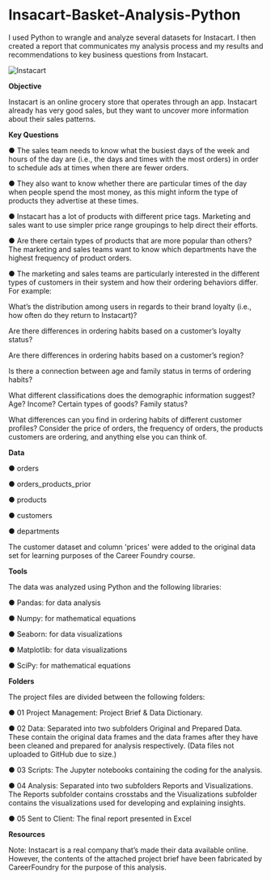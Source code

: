# Insacart-Basket-Analysis-Python

I used Python to wrangle and analyze several datasets for Instacart. I then created a report that communicates my analysis process and my results and recommendations to key business questions from Instacart.

![Instacart](https://github.com/Mwayi011/Insacart-Basket-Analysis-Python/assets/162637586/3de3cd9c-f74c-4f82-a4c1-e8fe0a0d8531)

**Objective**


Instacart is an online grocery store that operates through an app. Instacart already has very good sales, but they want to uncover more information about their sales patterns.

**Key Questions**


● The sales team needs to know what the busiest days of the week and hours of the day are (i.e., the days and times with the most orders) in order to schedule ads at times when there are fewer orders.

● They also want to know whether there are particular times of the day when people spend the most money, as this might inform the type of products they advertise at these times.

● Instacart has a lot of products with different price tags. Marketing and sales want to use simpler price range groupings to help direct their efforts.

● Are there certain types of products that are more popular than others? The marketing and sales teams want to know which departments have the highest frequency of product orders.

● The marketing and sales teams are particularly interested in the different types of customers in their system and how their ordering behaviors differ. For example:

What’s the distribution among users in regards to their brand loyalty (i.e., how often do they return to Instacart)?

Are there differences in ordering habits based on a customer’s loyalty status?

Are there differences in ordering habits based on a customer’s region?

Is there a connection between age and family status in terms of ordering habits?

What different classifications does the demographic information suggest? Age? Income? Certain types of goods? Family status?

What differences can you find in ordering habits of different customer profiles? Consider the price of orders, the frequency of orders, the products customers are ordering, and anything else you can think of.

**Data**


● orders

● orders_products_prior

● products

● customers

● departments

The customer dataset and column 'prices' were added to the original data set for learning purposes of the Career Foundry course.

**Tools**


The data was analyzed using Python and the following libraries:

● Pandas: for data analysis

● Numpy: for mathematical equations

● Seaborn: for data visualizations

● Matplotlib: for data visualizations

● SciPy: for mathematical equations

**Folders**


The project files are divided between the following folders:

● 01 Project Management: Project Brief & Data Dictionary.

● 02 Data: Separated into two subfolders Original and Prepared Data. These contain the original data frames and the data frames after they have been cleaned and prepared for analysis respectively. (Data files not uploaded to GitHub due to size.)

● 03 Scripts: The Jupyter notebooks containing the coding for the analysis.

● 04 Analysis: Separated into two subfolders Reports and Visualizations. The Reports subfolder contains crosstabs and the Visualizations subfolder contains the visualizations used for developing and explaining insights.

● 05 Sent to Client: The final report presented in Excel

**Resources**


Note: Instacart is a real company that’s made their data available online. However, the contents of the attached project brief have been fabricated by CareerFoundry for the purpose of this analysis.

